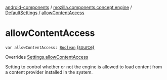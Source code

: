 [android-components](../../index.md) / [mozilla.components.concept.engine](../index.md) / [DefaultSettings](index.md) / [allowContentAccess](./allow-content-access.md)

# allowContentAccess

`var allowContentAccess: `[`Boolean`](https://kotlinlang.org/api/latest/jvm/stdlib/kotlin/-boolean/index.html) [(source)](https://github.com/mozilla-mobile/android-components/blob/master/components/concept/engine/src/main/java/mozilla/components/concept/engine/Settings.kt#L141)

Overrides [Settings.allowContentAccess](../-settings/allow-content-access.md)

Setting to control whether or not the engine is allowed to load content from a content
provider installed in the system.

